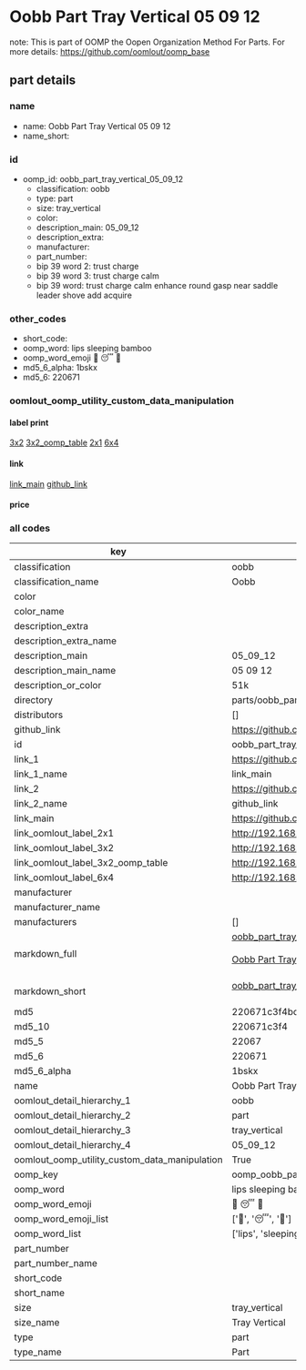 # Oobb Part Tray Vertical 05 09 12  

note: This is part of OOMP the Oopen Organization Method For Parts. For more details: https://github.com/oomlout/oomp_base

##  part details





### name
* name: Oobb Part Tray Vertical 05 09 12
* name_short: 
### id
* oomp_id: oobb_part_tray_vertical_05_09_12
  * classification: oobb
  * type: part
  * size: tray_vertical
  * color: 
  * description_main: 05_09_12
  * description_extra: 
  * manufacturer: 
  * part_number: 
  * bip 39 word 2: trust charge
  * bip 39 word 3: trust charge calm
  * bip 39 word: trust charge calm enhance round gasp near saddle leader shove add acquire

### other_codes
* short_code: 
* oomp_word: lips sleeping bamboo
* oomp_word_emoji :lips: :sleeping: :bamboo:
* md5_6_alpha: 1bskx
* md5_6: 220671






### oomlout_oomp_utility_custom_data_manipulation
#### label print
[3x2](http://192.168.1.245:1112/?label=oomp%201bskx)
[3x2_oomp_table](http://192.168.1.107:1112/?label=oomp%201bskx)
[2x1](http://192.168.1.242:1112/?label=oomp%201bskx)
[6x4](http://192.168.1.55:1112/?label=oomp%201bskx)    

#### link

[link_main](https://github.com/oomlout/oomlout_oomp_current_version_messy/tree/main/parts/oobb_part_tray_vertical_05_09_12) [github_link](https://github.com/oomlout/oomlout_oomp_part_src/tree/main/parts/oobb_part_tray_vertical_05_09_12)                             

#### price







### all codes 
| key | value |  
| --- | --- |  
| classification | oobb |  
| classification_name | Oobb |  
| color |  |  
| color_name |  |  
| description_extra |  |  
| description_extra_name |  |  
| description_main | 05_09_12 |  
| description_main_name | 05 09 12 |  
| description_or_color | 51k |  
| directory | parts/oobb_part_tray_vertical_05_09_12 |  
| distributors | [] |  
| github_link | https://github.com/oomlout/oomlout_oomp_part_src/tree/main/parts/oobb_part_tray_vertical_05_09_12 |  
| id | oobb_part_tray_vertical_05_09_12 |  
| link_1 | https://github.com/oomlout/oomlout_oomp_current_version_messy/tree/main/parts/oobb_part_tray_vertical_05_09_12 |  
| link_1_name | link_main |  
| link_2 | https://github.com/oomlout/oomlout_oomp_part_src/tree/main/parts/oobb_part_tray_vertical_05_09_12 |  
| link_2_name | github_link |  
| link_main | https://github.com/oomlout/oomlout_oomp_current_version_messy/tree/main/parts/oobb_part_tray_vertical_05_09_12 |  
| link_oomlout_label_2x1 | http://192.168.1.242:1112/?label=oomp%201bskx |  
| link_oomlout_label_3x2 | http://192.168.1.245:1112/?label=oomp%201bskx |  
| link_oomlout_label_3x2_oomp_table | http://192.168.1.107:1112/?label=oomp%201bskx |  
| link_oomlout_label_6x4 | http://192.168.1.55:1112/?label=oomp%201bskx |  
| manufacturer |  |  
| manufacturer_name |  |  
| manufacturers | [] |  
| markdown_full | [oobb_part_tray_vertical_05_09_12](https://github.com/oomlout/oomlout_oomp_current_version_messy/tree/main/parts/oobb_part_tray_vertical_05_09_12)<br>[](https://github.com/oomlout/oomlout_oomp_current_version_messy/tree/main/parts/oobb_part_tray_vertical_05_09_12)<br>[Oobb Part Tray Vertical 05 09 12](https://github.com/oomlout/oomlout_oomp_current_version_messy/tree/main/parts/oobb_part_tray_vertical_05_09_12)<br><br> |  
| markdown_short | [oobb_part_tray_vertical_05_09_12](https://github.com/oomlout/oomlout_oomp_current_version_messy/tree/main/parts/oobb_part_tray_vertical_05_09_12)<br><br> |  
| md5 | 220671c3f4bdd27180de34a84109a74d |  
| md5_10 | 220671c3f4 |  
| md5_5 | 22067 |  
| md5_6 | 220671 |  
| md5_6_alpha | 1bskx |  
| name | Oobb Part Tray Vertical 05 09 12 |  
| oomlout_detail_hierarchy_1 | oobb |  
| oomlout_detail_hierarchy_2 | part |  
| oomlout_detail_hierarchy_3 | tray_vertical |  
| oomlout_detail_hierarchy_4 | 05_09_12 |  
| oomlout_oomp_utility_custom_data_manipulation | True |  
| oomp_key | oomp_oobb_part_tray_vertical_05_09_12 |  
| oomp_word | lips sleeping bamboo |  
| oomp_word_emoji | :lips: :sleeping: :bamboo: |  
| oomp_word_emoji_list | [':lips:', ':sleeping:', ':bamboo:'] |  
| oomp_word_list | ['lips', 'sleeping', 'bamboo'] |  
| part_number |  |  
| part_number_name |  |  
| short_code |  |  
| short_name |  |  
| size | tray_vertical |  
| size_name | Tray Vertical |  
| type | part |  
| type_name | Part |  
